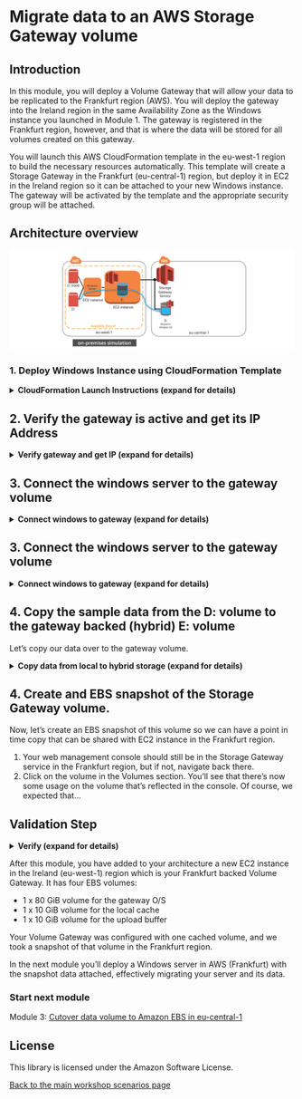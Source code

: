 #  Migrate data to an AWS Storage Gateway volume

## Introduction

In this module, you will deploy a Volume Gateway that will allow your data to be replicated to the Frankfurt region (AWS). You will deploy the gateway into the Ireland region in the same Availability Zone as the Windows instance you launched in Module 1. The gateway is registered in the Frankfurt region, however, and that is where the data will be stored for all volumes created on this gateway. 

You will launch this AWS CloudFormation template in the eu-west-1 region to build the necessary resources automatically. This template will create a Storage Gateway in the Frankfurt (eu-central-1) region, but deploy it in EC2 in the Ireland region so it can be attached to your new Windows instance. The gateway will be activated by the template and the appropriate security group will be attached.

## Architecture overview

![scenario-1-diagram-2](../../images/scenario-1-diagram-2.png)

### 1.	Deploy Windows Instance using CloudFormation Template

<details>
<summary><strong>CloudFormation Launch Instructions (expand for details)</strong></summary><p>

1.	Right click the **Launch Stack** link below and "open in new tab"

Region| Launch
------|-----
EU (Ireland) | [![Launch Module 1 in eu-west-1](http://docs.aws.amazon.com/AWSCloudFormation/latest/UserGuide/images/cloudformation-launch-stack-button.png)](https://console.aws.amazon.com/cloudformation/home?region=eu-west-1#/stacks/new?stackName=storage-workshop-1b&templateURL=https://s3-us-west-2.amazonaws.com/hybrid-storage-workshop/scenario1-step2-migrate-SGW1-(eu-west-1).json)

2. Click **Next** on the Select Template page.
3. Select your default VPC and any one of the subnets within that VPC.
4. If you already have an Access Key Pair for this region that you have access to, enter that key pair.  Otherwise, you will need to create a new key pair.  Instructions to create a new key pair.
5. Select a subnet from the drop-down list.
5. Leave Instance Type, Gateway Cache Disk Size and Gateway Upload Buffer Disk Size at default values.
6. Choose a size for your volume that will be created on the gateway. It should be large enough to hold the data that you have on the D: drive of win1 instance you created in Module 1.
7. Leave the Activation Region at eu-central-1
8. Select the keypair that you used in Module 1
9. Select the Security Group that was created in Module 1 named "storage-workshop-1a-win1SecurityGroup...". This will allow our windows instance network access (iSCSI) to the gateway that is soon to be deployed in the same VPC.
10.	Click **Next**.
11.	Click **Next** Again. (skipping IAM advanced section)
12.	On the Review page, check the box to acknowledge that CloudFormation will create IAM resources and click **Create**.

![scenario-1-module-1-Picture2](../../images/scenario-1-module-1-Picture2.png)

Once the CloudFormation stack shows a status of CREATE_COMPLETE, you are ready to move on to the next step.
</p></details>

## 2. Verify the gateway is active and get its IP Address

<details>
<summary><strong>Verify gateway and get IP (expand for details)</strong></summary><p>

1. From the **Services** drop-down, select **EC2**.
2. You should see a new c4.2xlarge instance with the name "Hybrid Workshop - Migrate - Gateway Server 1 (storage-workshop-1b)"  in a *running* state.
3. Refresh the instance view periodically (every 30 seconds) until you see the word *Activated* in the EC2 instance name.
4. From the Services drop-down, select **Storage Gateway**.

Note: You will not see the gateway that was just provisioned here. While, we deployed the gateway into EC2 in the EU (Ireland) region, the gateway was activated in the EU (Frankfurt) region, so that is where we will find the gateway, and that is where the data written to it will be stored.

5.	Click on **Ireland** in the upper-right corner and select **EU (Frankfurt)** from the list to switch the console to the eu-central-1 region.

You will now see the Gateway that you just provisioned listed. Verify that their is a gateway named "Hybrid-Workshop-Gateway-Server-1...." and its status is *Running*.

6.	Click on the gateway to reveal the Details tab below. From the Details tab, make note of the *IP address* of the gateway and write it below. (We will use that address to connect our windows client to the storage gateways iSCSI interface.

7.	Click Volumes from the left menu to see the volume that was created by the CloudFormation stack. The size should match what you specified in the configuration (1-5 GiB).
</p></details>

## 3. Connect the windows server to the gateway volume

<details>
<summary><strong>Connect windows to gateway (expand for details)</strong></summary><p>

1.	Now comes the fun part! We will now attach the volume from your Volume Gateway Service in Frankfurt to your Windows instance in Ireland, giving that instance access to both local cache storage in that Ireland at the same time as remotely writting all of its data to Frankfurt. 

2. Return to your Windows instance, and open the iSCSI Initiator utility by clicking the Windows logo in the bottom left corner and typing ‘iscsi’ and then clicking iSCSI Initiator from the search results.

3. Click ‘Yes’ if prompted to enable the iSCSI service in Windows

![scenario-1-module-2-Picture1](../../images/scenario-1-module-2-Picture1.png)

4.	In the Targets tab of the iSCSI Initiator Properties window, enter the *IP address* that you wrote down for your Volume Gateway in the Quick Connect section and click the **Quick Connect** button. 

You should see a target listed now with Connected status:

![scenario-1-module-2-Picture2](../../images/scenario-1-module-2-Picture2.png)

Your Windows instance is now connected with the Volume Gateway via iSCSI and the only volume that exists has been discovered by Windows and connected.

5. Click **OK** to close the iSCSI Initiator Properties window.

</p></details>

## 3. Connect the windows server to the gateway volume

<details>
<summary><strong>Connect windows to gateway (expand for details)</strong></summary><p>

Now we need to create a filesystem for our cloud backed volume.

1. Right click on the windows start menu in the lower left corner and select **Disk Management**.

Note: You will see a new Offline Disk 2 of Unknown type. This is your Volume Gateway cached volume. Since Volume Gateway is presenting the volume as raw block storage (like a new SAN volume would look in a traditional datacenter), we need to bring it online and format it so Windows can use it.

2. To format the new volume, first we need to bring it online by right-clicking the section describing the disk and selecting **Online**.

![scenario-1-module-2-Picture3](../../images/scenario-1-module-2-Picture3.png)

3.	After it is online, right-click the disk again and select **Initialize Disk**. Leave all the default settings and click **OK**.
3.	Now click in the blank white space of the disk and select **New Simple Volume**.
4.	Click **Next** on the first page of the New Simple Volume Wizard.
5.	Leave the default to allocate all available storage to the new volume and click **Next**.
6.	Leave the default setting to mount the new volume as the E: drive and click **Next**.
7.	Leave the default settings of NTFS and the Default unit allocation size. You can change the Volume Label if you’d like, leave the box checked for Quick Format, and click **Next** and then **Finish** to format the disk.
8.	You can now open File Explorer and see the new E: drive. 

</p></details>

## 4. Copy the sample data from the D: volume to the gateway backed (hybrid) E: volume

Let’s copy our data over to the gateway volume. 

<details>
<summary><strong> Copy data from local to hybrid storage (expand for details)</strong></summary><p>

1. Open Command Prompt and use robocopy to mirror your D: drive to the newly mounted E: drive:

`robocopy d: e: /MIR`

2. Check the E: drive in File Explorer and you should see all of the data that was on D: also on E: now. 

```
What just happened?

When you copied the data from the D: drive to the E: drive within your Windows instance, underneath Windows, you copied the data from your Windows instance’s EBS volume to the Volume Gateway. When this happened, the gateway received the data into its local cache, and then began to copy the data up to S3 in the Frankfurt (eu-central-1) region via its local Upload Buffer automatically. Pretty cool, huh?
```

3. From File Explorer, see how much data is on the E: drive. 

</p></details>

## 4. Create and EBS snapshot of the Storage Gateway volume.

Now, let’s create an EBS snapshot of this volume so we can have a point in time copy that can be shared with EC2 instance in the Frankfurt region.

1. Your web management console should still be in the Storage Gateway service in the Frankfurt region, but if not, navigate back there.
2. Click on the volume in the Volumes section. You’ll see that there’s now some usage on the volume that’s reflected in the console. Of course, we expected that…

## Validation Step

<details>
<summary><strong>Verify (expand for details)</strong></summary><p>

1. From the Actions drop-down, select **Create EBS Snapshot**. Enter a description for the snapshot (ex. Data migrated from Windows server to AWS), and click **Create EBS snapshot** button.
2.	From the **Services** drop-down, select **EC2** to return to the EC2 management console. Then select Snapshots from the left menu. Our new snapshot will probably still be *pending* so we’ll wait for it to finish.

,,,
Note: that the size matches the size of the volume, not the amount of data created. So, when you create a volume from a snapshot, you know how large the volume will be. However, underneath, only the actual data blocks are stored, saving you money!
,,,

</p></details>

After this module, you have added to your architecture a new EC2 instance in the Ireland (eu-west-1) region which is your Frankfurt backed Volume Gateway. It has four EBS volumes:
* 1 x 80 GiB volume for the gateway O/S
* 1 x 10 GiB volume for the local cache
* 1 x 10 GiB volume for the upload buffer

Your Volume Gateway was configured with one cached volume, and we took a snapshot of that volume in the Frankfurt region. 

In the next module you’ll deploy a Windows server in AWS (Frankfurt) with the snapshot data attached, effectively migrating your server and its data.

</p></details>

### Start next module

Module 3: [Cutover data volume to Amazon EBS in eu-central-1](../module-3/README.md)

## License

This library is licensed under the Amazon Software License.

[Back to the main workshop scenarios page](../../README.md)
